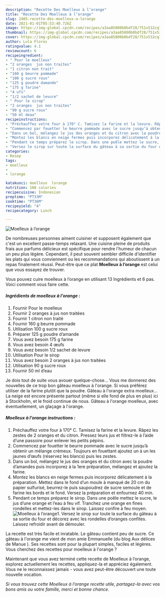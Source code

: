 ```yaml
---
description: "Recette Des Moelleux à l’orange"
title: "Recette Des Moelleux à l’orange"
slug: 2405-recette-des-moelleux-a-lorange
date: 2021-01-01T05:53:40.726Z
image: https://img-global.cpcdn.com/recipes/a3aa85800b0bdf28/751x532cq70/moelleux-a-lorange-photo-principale-de-la-recette.jpg
thumbnail: https://img-global.cpcdn.com/recipes/a3aa85800b0bdf28/751x532cq70/moelleux-a-lorange-photo-principale-de-la-recette.jpg
cover: https://img-global.cpcdn.com/recipes/a3aa85800b0bdf28/751x532cq70/moelleux-a-lorange-photo-principale-de-la-recette.jpg
author: Lula Flores
ratingvalue: 4.1
reviewcount: 6
recipeingredient:
- " Pour le moelleux"
- "2 oranges  jus non traites"
- "1 citron non trait"
- "160 g beurre pommade"
- "100 g sucre roux"
- "125 g poudre damande"
- "175 g farine"
- "4 ufs"
- "1/2 sachet de levure"
- " Pour le sirop"
- "2 oranges  jus non traites"
- "90 g sucre roux"
- "50 ml deau"
recipeinstructions:
- "Préchauffez votre four à 170° C. Tamisez la farine et la levure. Râpez les zestes de 2 oranges et du citron. Pressez leurs jus et filtrez-le à l’aide d’une passoire pour enlever les petits pépins."
- "Commencez par fouetter le beurre pommade avec le sucre jusqu’à obtenir un mélange crémeux. Toujours en fouettant ajoutez un à un les jaunes d’œufs (réservez les blancs) puis les zestes."
- "Dans un bol, mélangez le jus des oranges et du citron avec la poudre d’amandes puis incorporez à la 1ere préparation, mélangez et ajoutez la farine."
- "Montez les blancs en neige fermes puis incorporez délicatement à la préparation. Mettez dans le fond d’un moule à manqué de 20 cm du papier sulfurisé, beurrez-le puis saupoudrez de sucre semoule et de farine les bords et le fond. Versez la préparation et enfournez 40 min."
- "Pendant ce temps préparez le sirop. Dans une poêle mettez le sucre, le jus d’une orange et l’eau à feu vif. Tranchez une orange en fines rondelles et mettez-les dans le sirop. Laissez confire à feu moyen."
- "Versez le sirop sur toute la surface du gâteau à sa sortie du four et décorez avec les rondelles d’oranges confites. Laissez refroidir avant de démouler."
categories:
- Resep
tags:
- moelleux
- 
- lorange

katakunci: moelleux  lorange 
nutrition: 108 calories
recipecuisine: Indonesian
preptime: "PT33M"
cooktime: "PT36M"
recipeyield: "4"
recipecategory: Lunch

---
```



![Moelleux à l’orange](https://img-global.cpcdn.com/recipes/a3aa85800b0bdf28/751x532cq70/moelleux-a-lorange-photo-principale-de-la-recette.jpg)

De nombreuses personnes aiment cuisiner et supposent également que c'est un excellent passe-temps relaxant. Une cuisine pleine de produits frais aux parfums délicieux est spécifique pour rendre l'humeur de chacun un peu plus légère. Cependant, il peut souvent sembler difficile d'identifier les plats qui vous conviennent ou les recommandations qui aboutissent à un repas finalement réussi. Peut-être que ce plat <strong> Moelleux à l’orange </strong> est celui que vous essayez de trouver.

<!--inarticleads1-->

Vous pouvez cuire moelleux à l’orange en utilisant 13 Ingrédients et 6 pas. Voici comment vous faire cette.

##### Ingrédients de moelleux à l’orange :

1. Fournir  Pour le moelleux
1. Fournir 2 oranges à jus non traitées
1. Fournir 1 citron non traité
1. Fournir 160 g beurre pommade
1. Utilisation 100 g sucre roux
1. Préparer 125 g poudre d’amande
1. Vous avez besoin 175 g farine
1. Vous avez besoin 4 œufs
1. Vous avez besoin 1/2 sachet de levure
1. Utilisation  Pour le sirop
1. Vous avez besoin 2 oranges à jus non traitées
1. Utilisation 90 g sucre roux
1. Fournir 50 ml d’eau


Je dois tout de suite vous avouer quelque-chose… Vous me donnerez des nouvelles de ce trop bon gâteau moelleux à l&#39;orange. Si vous préférez utiliser de la farine plutôt que la poudre. Gâteau à l&#39;orange extra moelleux… La neige est encore présente partout (même si elle fond de plus en plus) ici à Stockholm, et le froid continue de nous. Gâteau à l&#39;orange moelleux, avec éventuellement, un glaçage à l&#39;orange. 

<!--inarticleads2-->

##### Moelleux à l’orange instructions :

1. Préchauffez votre four à 170° C. Tamisez la farine et la levure. Râpez les zestes de 2 oranges et du citron. Pressez leurs jus et filtrez-le à l’aide d’une passoire pour enlever les petits pépins.
1. Commencez par fouetter le beurre pommade avec le sucre jusqu’à obtenir un mélange crémeux. Toujours en fouettant ajoutez un à un les jaunes d’œufs (réservez les blancs) puis les zestes.
1. Dans un bol, mélangez le jus des oranges et du citron avec la poudre d’amandes puis incorporez à la 1ere préparation, mélangez et ajoutez la farine.
1. Montez les blancs en neige fermes puis incorporez délicatement à la préparation. Mettez dans le fond d’un moule à manqué de 20 cm du papier sulfurisé, beurrez-le puis saupoudrez de sucre semoule et de farine les bords et le fond. Versez la préparation et enfournez 40 min.
1. Pendant ce temps préparez le sirop. Dans une poêle mettez le sucre, le jus d’une orange et l’eau à feu vif. Tranchez une orange en fines rondelles et mettez-les dans le sirop. Laissez confire à feu moyen.
<img src="//assets-global.cpcdn.com/assets/icons/button_play-2c75c40dde080a61004c1f40b05d8f140eaff45d7e9e6481dc71c63d2e7c4909.png" alt="Moelleux à l’orange">1. Versez le sirop sur toute la surface du gâteau à sa sortie du four et décorez avec les rondelles d’oranges confites. Laissez refroidir avant de démouler.


La recette est très facile et inratable. Le gâteau contient peu de sucre. Ce gâteau à l&#39;orange me vient de mon amie Emmanuelle (du blog Aux délices de Manue ). Ses recettes sont pour la plupart simples, faciles et légères. Vous cherchez des recettes pour moelleux à l&#39;orange ? 

<!--inarticleads1-->

<p>
Maintenant que vous avez terminé cette recette de Moelleux à l’orange, explorez actuellement les recettes, appliquez-la et appréciez également. Vous ne le reconnaissez jamais - vous avez peut-être découvert une toute nouvelle vocation.
</p>

<p>
<i>Si vous trouvez cette Moelleux à l’orange recette utile, partagez-la avec vos bons amis ou votre famille, merci et bonne chance.</i>
</p>
